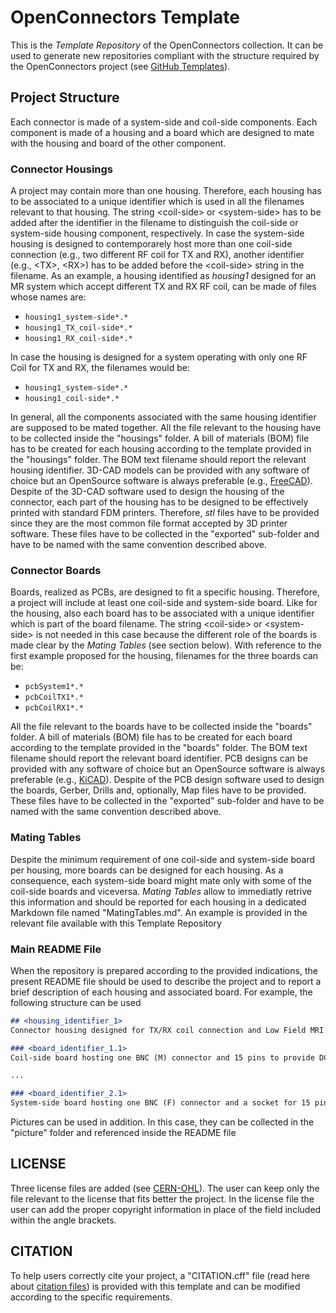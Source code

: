 # OpenConnectors Template
This is the *Template Repository* of the OpenConnectors collection. It can be used to generate new repositories compliant with the structure required by the OpenConnectors project (see [GitHub Templates](https://docs.github.com/en/repositories/creating-and-managing-repositories/creating-a-repository-from-a-template)).

## Project Structure
Each connector is made of a system-side and coil-side components. Each component is made of a housing and a board which are designed to mate with the housing and board of the other component.

### Connector Housings
A project may contain more than one housing. Therefore, each housing has to be associated to a unique identifier which is used in all the filenames relevant to that housing. The string \<coil-side> or \<system-side> has to be added after the identifier in the filename to distinguish the coil-side or system-side housing component, respectively. In case the system-side housing is designed to contemporarely host more than one coil-side connection (e.g., two different RF coil for TX and RX), another identifier (e.g., \<TX>, \<RX>) has to be added before the \<coil-side> string in the filename. As an example, a housing identified as *housing1* designed for an MR system which accept different TX and RX RF coil, can be made of files whose names are:
- `housing1_system-side*.*`
- `housing1_TX_coil-side*.*`
- `housing1_RX_coil-side*.*`

In case the housing is designed for a system operating with only one RF Coil for TX and RX, the filenames would be:
- `housing1_system-side*.*`
- `housing1_coil-side*.*`

In general, all the components associated with the same housing identifier are supposed to be mated together.
All the file relevant to the housing have to be collected inside the "housings" folder. A bill of materials (BOM) file has to be created for each housing according to the template provided in the "housings" folder. The BOM text filename should report the relevant housing identifier. 3D-CAD models can be provided with any software of choice but an OpenSource software is always preferable (e.g., [FreeCAD](https://www.freecad.org/)). Despite of the 3D-CAD software used to design the housing of the connector, each part of the housing has to be designed to be effectively printed with standard FDM printers. Therefore, *stl* files have to be provided since they are the most common file format accepted by 3D printer software. These files have to be collected in the "exported" sub-folder and have to be named with the same convention described above.

### Connector Boards
Boards, realized as PCBs, are designed to fit a specific housing. Therefore, a project will include at least one coil-side and system-side board. Like for the housing, also each board has to be associated with a unique identifier which is part of the board filename. The string \<coil-side> or \<system-side> is not needed in this case because the different role of the boards is made clear by the *Mating Tables* (see section below). With reference to the first example proposed for the housing, filenames for the three boards can be:
- `pcbSystem1*.*`
- `pcbCoilTX1*.*`
- `pcbCoilRX1*.*`

All the file relevant to the boards have to be collected inside the "boards" folder. A bill of materials (BOM) file has to be created for each board according to the template provided in the "boards" folder. The BOM text filename should report the relevant board identifier.
PCB designs can be provided with any software of choice but an OpenSource software is always preferable (e.g., [KiCAD](https://www.kicad.org/)). Despite of the PCB design software used to design the boards, Gerber, Drills and, optionally, Map files have to be provided. These files have to be collected in the "exported" sub-folder and have to be named with the same convention described above.

### Mating Tables
Despite the minimum requirement of one coil-side and system-side board per housing, more boards can be designed for each housing. As a consequence, each system-side board might mate only with some of the coil-side boards and viceversa. *Mating Tables* allow to immediatly retrive this information and should be reported for each housing in a dedicated Markdown file named "MatingTables.md". An example is provided in the relevant file available with this Template Repository

### Main README File
When the repository is prepared according to the provided indications, the present README file should be used to describe the project and to report a brief description of each housing and associated board. For example, the following structure can be used
```Markdown
## <housing_identifier_1>
Connector housing designed for TX/RX coil connection and Low Field MRI applications. The design comprises a lock mechanism to avoid accidental detachments ...

### <board_identifier_1.1>
Coil-side board hosting one BNC (M) connector and 15 pins to provide DC or logic signals. The board hosts an EEPROM IC Memory for Coil Code storage adn three guide pins to assist with reliable alignement

...

### <board_identifier_2.1>
System-side board hosting one BNC (F) connector and a socket for 15 pin connections. The board is designed to host an ATmega328P microcontroller that can be programmed to acquire 10 of the 15 available signals received from the RF coil. The other 5 signal lines are available for the scanner and are used for grounding, DC supply, TX/RX gating, etc.
```
Pictures can be used in addition. In this case, they can be collected in the "picture" folder and referenced inside the README file

## LICENSE
Three license files are added (see [CERN-OHL](https://cern-ohl.web.cern.ch/)). The user can keep only the file relevant to the license that fits better the project. In the license file the user can add the proper copyright information in place of the field included within the angle brackets.

## CITATION
To help users correctly cite your project, a "CITATION.cff" file (read here about [citation files](https://docs.github.com/en/repositories/managing-your-repositorys-settings-and-features/customizing-your-repository/about-citation-files)) is provided with this template and can be modified according to the specific requirements.
